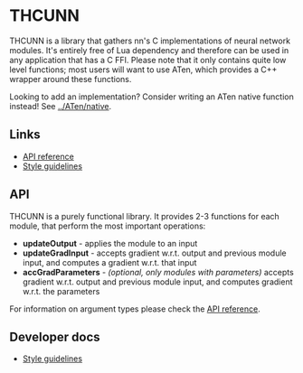 # THCUNN

THCUNN is a library that gathers nn's C implementations of neural network modules. It's entirely free of Lua dependency and therefore can be used in any application that has a C FFI. Please note that it only contains quite low level functions; most users will want to use ATen, which provides a C++ wrapper around these functions.


Looking to add an implementation?  Consider writing an ATen native function
instead!  See [../ATen/native](../ATen/native).

## Links

* [API reference](doc/api_reference.md)
* [Style guidelines](doc/style_guidelines.md)

## API

THCUNN is a purely functional library. It provides 2-3 functions for each module, that perform the most important operations:

* **updateOutput** - applies the module to an input
* **updateGradInput** - accepts gradient w.r.t. output and previous module input, and computes a gradient w.r.t. that input
* **accGradParameters** - *(optional, only modules with parameters)* accepts gradient w.r.t. output and previous module input, and computes gradient w.r.t. the parameters

For information on argument types please check the [API reference](doc/api_reference.md).

## Developer docs

* [Style guidelines](doc/style_guidelines.md)
